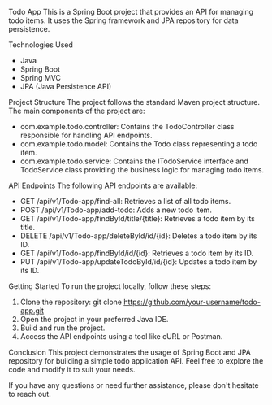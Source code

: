 
Todo App
This is a Spring Boot project that provides an API for managing todo items. It uses the Spring framework and JPA repository for data persistence.

Technologies Used
- Java
- Spring Boot
- Spring MVC
- JPA (Java Persistence API)

Project Structure
The project follows the standard Maven project structure. The main components of the project are:
- com.example.todo.controller: Contains the TodoController class responsible for handling API endpoints.
- com.example.todo.model: Contains the Todo class representing a todo item.
- com.example.todo.service: Contains the ITodoService interface and TodoService class providing the business logic for managing todo items.

API Endpoints
The following API endpoints are available:
- GET /api/v1/Todo-app/find-all: Retrieves a list of all todo items.
- POST /api/v1/Todo-app/add-todo: Adds a new todo item.
- GET /api/v1/Todo-app/findById/title/{title}: Retrieves a todo item by its title.
- DELETE /api/v1/Todo-app/deleteById/id/{id}: Deletes a todo item by its ID.
- GET /api/v1/Todo-app/findById/id/{id}: Retrieves a todo item by its ID.
- PUT /api/v1/Todo-app/updateTodoById/id/{id}: Updates a todo item by its ID.

Getting Started
To run the project locally, follow these steps:
1. Clone the repository:
   git clone https://github.com/your-username/todo-app.git
2. Open the project in your preferred Java IDE.
3. Build and run the project.
4. Access the API endpoints using a tool like cURL or Postman.

Conclusion
This project demonstrates the usage of Spring Boot and JPA repository for building a simple todo application API. Feel free to explore the code and modify it to suit your needs.

If you have any questions or need further assistance, please don't hesitate to reach out.
